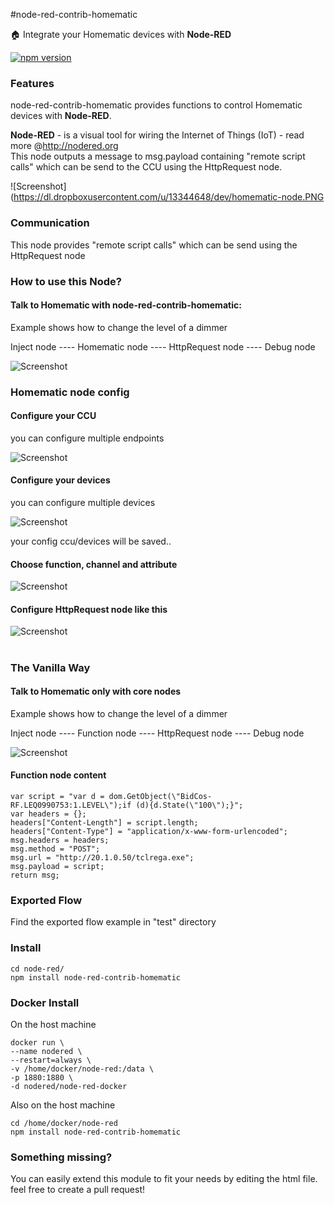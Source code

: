 #node-red-contrib-homematic

:house: Integrate your Homematic devices with <b>Node-RED</b>

[![npm version](https://badge.fury.io/js/node-red-contrib-homematic.svg)](http://badge.fury.io/js/node-red-contrib-homematic) 

### Features

node-red-contrib-homematic provides functions to control Homematic devices with <b>Node-RED</b>.<br>

<b>Node-RED</b> - is a visual tool for wiring the Internet of Things (IoT) - read more @http://nodered.org<br>
This node outputs a message to msg.payload containing "remote script calls" which can be send to the CCU using the HttpRequest node.

![Screenshot](https://dl.dropboxusercontent.com/u/13344648/dev/homematic-node.PNG

### Communication

This node provides "remote script calls" which can be send using the HttpRequest node

### How to use this Node?

#### Talk to Homematic with node-red-contrib-homematic:

Example shows how to change the level of a dimmer

Inject node ---- Homematic node ---- HttpRequest node ---- Debug node

![Screenshot](https://dl.dropboxusercontent.com/u/13344648/dev/node-red-contrib-homematic.PNG)

### Homematic node config

#### Configure your CCU

you can configure multiple endpoints

![Screenshot](https://dl.dropboxusercontent.com/u/13344648/dev/node-red-homematic-config-ccu.PNG)

#### Configure your devices

you can configure multiple devices

![Screenshot](https://dl.dropboxusercontent.com/u/13344648/dev/node-red-homematic-config-devices.PNG)

your config ccu/devices will be saved..

#### Choose function, channel and attribute

![Screenshot](https://dl.dropboxusercontent.com/u/13344648/dev/node-red-homematic-config-node.PNG)

#### Configure HttpRequest node like this

![Screenshot](https://dl.dropboxusercontent.com/u/13344648/dev/httpRequestEmpty.PNG)

#

### The Vanilla Way

#### Talk to Homematic only with core nodes

Example shows how to change the level of a dimmer

Inject node ---- Function node ---- HttpRequest node ---- Debug node

![Screenshot](https://dl.dropboxusercontent.com/u/13344648/dev/node-red-homematic-rega.PNG)

#### Function node content

```
var script = "var d = dom.GetObject(\"BidCos-RF.LEQ0990753:1.LEVEL\");if (d){d.State(\"100\");}";
var headers = {};
headers["Content-Length"] = script.length;
headers["Content-Type"] = "application/x-www-form-urlencoded";
msg.headers = headers;
msg.method = "POST";
msg.url = "http://20.1.0.50/tclrega.exe";
msg.payload = script;
return msg;
```

### Exported Flow

Find the exported flow example in "test" directory

### Install

```
cd node-red/
npm install node-red-contrib-homematic
```

### Docker Install

On the host machine

```
docker run \
--name nodered \
--restart=always \
-v /home/docker/node-red:/data \
-p 1880:1880 \
-d nodered/node-red-docker
```

Also on the host machine

```
cd /home/docker/node-red
npm install node-red-contrib-homematic
```

### Something missing?

You can easily extend this module to fit your needs by editing the html file.
feel free to create a pull request!
